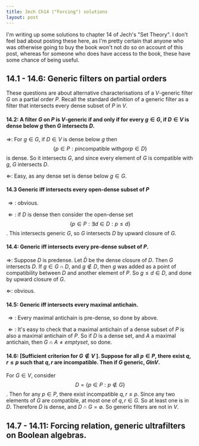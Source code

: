 ```yaml
---
title: Jech Ch14 ("Forcing") solutions
layout: post
---
```


<script type="text/x-mathjax-config"> MathJax.Hub.Config({ tex2jax: { inlineMath: [['$','$'], ['\\(','\\)']], processEscapes: true } }); </script> <script src="https://cdnjs.cloudflare.com/ajax/libs/mathjax/2.7.0/MathJax.js?config=TeX-AMS-MML_HTMLorMML" type="text/javascript"></script>

I'm writing up some solutions to chapter 14 of Jech's "Set Theory". I don't feel bad about posting these here, as I'm pretty certain that anyone who was otherwise going to buy the book won't not do so on account of this post, whereas for someone who does have access to the book, these have some chance of being useful.

## 14.1 - 14.6: Generic filters on partial orders

These questions are about alternative characterisations of a $V$-generic filter $G$ on a partial order $P$. Recall the standard definition of a generic filter as a filter that intersects every dense subset of $P$ in $V$.

#### 14.2: A filter $G$ on $P$ is $V$-generic if and only if for every $g \in G$, if $D \in V$ is dense below $g$ then $G$ intersects $D$.

$\Rightarrow$: For $g \in G$, if $D \in V$ is dense below $g$ then $$\{p \in P: p \textrm{incompatible with} g \textrm{or} p \in D\}$$ is dense. So it intersects $G$, and since every element of $G$ is compatible with $g$, $G$ intersects $D$.

$\Leftarrow$: Easy, as any dense set is dense below $g \in G$. 

#### 14.3 Generic iff intersects every open-dense subset of $P$

$\Rightarrow:$ obvious.

$\Leftarrow:$ if $D$ is dense then consider the open-dense set $$\{p \in P: \exists d \in D: p \leq d\}$$. This intersects generic $G$, so $G$ intersects $D$ by upward closure of $G$.

#### 14.4: Generic iff intersects every pre-dense subset of $P$.

$\Rightarrow$: Suppose $D$ is predense. Let $\bar{D}$ be the dense closure of $D$. Then $G$ intersects $D$. If $g \in G \cap D$, and $g \not \in D$, then $g$ was added as a point of compatibility between $D$ and another element of $P$. So $g \leq d \in D$, and done by upward closure of $G$.

$\Leftarrow$: obvious.

#### 14.5: Generic iff intersects every maximal antichain.

$\Rightarrow:$ Every maximal antichain is pre-dense, so done by above.

$\Leftarrow:$ It's easy to check that a maximal antichain of a dense subset of $P$ is also a maximal antichain of $P$. So if $D$ is a dense set, and $A$ a maximal antichain, then $G \cap A \neq emptyset$, so done.

#### $14.6$: [Sufficient criterion for $G \not \in V$ ]. Suppose for all $p \in P$, there exist $q, r \leq p$ such that $q, r$ are incompatible. Then if $G$ generic, $G \not in V$.

For $G \in V$, consider $$D = \{p \in P: p \not \in G\}$$. Then for any $p \in P$, there exist incompatible $q, r \leq p$. Since any two elements of $G$ are compatible, at most one of $q,r \in G$. So at least one is in $D$. Therefore $D$ is dense, and $D \cap G = \emptyset$. So generic filters are not in $V$.

## 14.7 - 14.11: Forcing relation, generic ultrafilters on Boolean algebras.

